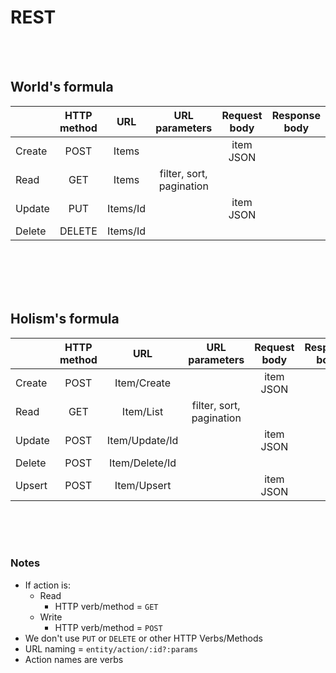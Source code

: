 # REST

<br />
<br />

## World's formula

|        | HTTP method |    URL   |      URL parameters      | Request body | Response body |
|--------|:-----------:|:--------:|:------------------------:|:------------:|:-------------:|
| Create |     POST    |   Items  |                          |   item JSON  |               |
| Read   |     GET     |   Items  | filter, sort, pagination |              |               |
| Update |     PUT     | Items/Id |                          |   item JSON  |               |
| Delete |    DELETE   | Items/Id |                          |              |               |

<br />
<br />
<br />
<br />

## Holism's formula

|        | HTTP method |       URL      |      URL parameters      | Request body | Response body |
|--------|:-----------:|:--------------:|:------------------------:|:------------:|:-------------:|
| Create |     POST    |   Item/Create  |                          |   item JSON  |               |
| Read   |     GET     |    Item/List   | filter, sort, pagination |              |               |
| Update |     POST    | Item/Update/Id |                          |   item JSON  |               |
| Delete |     POST    | Item/Delete/Id |                          |              |               |
| Upsert |     POST    |  Item/Upsert   |                          |   item JSON  |               |

<br />
<br />
<br />

### Notes

- If action is:
    - Read
        - HTTP verb/method = `GET`
    - Write
        - HTTP verb/method = `POST`
- We don't use `PUT` or `DELETE` or other HTTP Verbs/Methods
- URL naming = `entity/action/:id?:params`
- Action names are verbs
